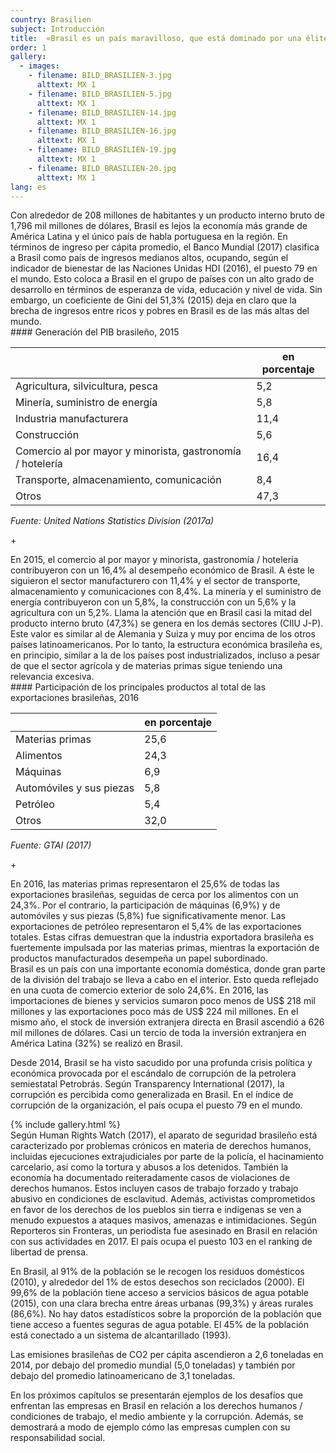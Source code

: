 ```yaml
---
country: Brasilien
subject: Introducción
title:  «Brasil es un país maravilloso, que está dominado por una élite corrupta»
order: 1
gallery:
  - images:
    - filename: BILD_BRASILIEN-3.jpg
      alttext: MX 1
    - filename: BILD_BRASILIEN-5.jpg
      alttext: MX 1
    - filename: BILD_BRASILIEN-14.jpg
      alttext: MX 1
    - filename: BILD_BRASILIEN-16.jpg
      alttext: MX 1
    - filename: BILD_BRASILIEN-19.jpg
      alttext: MX 1
    - filename: BILD_BRASILIEN-20.jpg
      alttext: MX 1
lang: es
---
```

<!-- Text mit Sidestory rechts -->
<div class="has-sidestories-right grid" markdown="1">

<div class="content" markdown="1">
Con alrededor de 208 millones de habitantes y un producto interno bruto de 1,796 mil millones de dólares, Brasil es lejos la economía más grande de América Latina y el único país de habla portuguesa en la región. En términos de ingreso per cápita promedio, el Banco Mundial (2017) clasifica a Brasil como país de ingresos medianos altos, ocupando, según el indicador de bienestar de las Naciones Unidas HDI (2016), el puesto 79 en el mundo. Esto coloca a Brasil en el grupo de países con un alto grado de desarrollo en términos de esperanza de vida, educación y nivel de vida. Sin embargo, un coeficiente de Gini del 51,3% (2015) deja en claro que la brecha de ingresos entre ricos y pobres en Brasil es de las más altas del mundo.
</div>

<div class="sidestory sidestory-right" markdown="1">
#### Generación del PIB brasileño, 2015

 &nbsp; | en porcentaje
 --- | ---
 Agricultura, silvicultura, pesca | 5,2
 Minería, suministro de energía | 5,8
 Industria manufacturera | 11,4
 Construcción | 5,6
 Comercio al por mayor y minorista, gastronomía / hotelería | 16,4
 Transporte, almacenamiento, comunicación | 8,4
 Otros | 47,3

_Fuente: United Nations Statistics Division (2017a)_
<p class="sidestory-toggle"><span>+</span></p>
</div>

<div class="overlay sidestory-right-content content">
<div class="ss-content" markdown="1">
En 2015, el comercio al por mayor y minorista, gastronomía / hotelería contribuyeron con un 16,4% al desempeño económico de Brasil. A éste le siguieron el sector manufacturero con 11,4% y el sector de transporte, almacenamiento y comunicaciones con 8,4%. La minería y el suministro de energía contribuyeron con un 5,8%, la construcción con un 5,6% y la agricultura con un 5,2%. Llama la atención que en Brasil casi la mitad del producto interno bruto (47,3%) se genera en los demás sectores (CIIU J-P). Este valor es similar al de Alemania y Suiza y muy por encima de los otros países latinoamericanos. Por lo tanto, la estructura económica brasileña es, en principio, similar a la de los países post industrializados, incluso a pesar de que el sector agrícola y de materias primas sigue teniendo una relevancia excesiva.
</div>
</div>

</div>


<!-- Text mit Sidestory links -->
<div class="has-sidestories-left grid" markdown="1">

<div class="sidestory sidestory-left" markdown="1">
#### Participación de los principales productos al total de las exportaciones brasileñas, 2016

 &nbsp; | en porcentaje
--- | ---
Materias primas | 25,6
Alimentos | 24,3
Máquinas | 6,9
Automóviles y sus piezas | 5,8
Petróleo | 5,4
Otros | 32,0

_Fuente: GTAI (2017)_

<p class="sidestory-toggle"><span>+</span></p>
</div>

<div class="overlay sidestory-left-content content">
<div class="ss-content" markdown="1">
En 2016, las materias primas representaron el 25,6% de todas las exportaciones brasileñas, seguidas de cerca por los alimentos con un 24,3%. Por el contrario, la participación de máquinas (6,9%) y de automóviles y sus piezas (5,8%) fue significativamente menor. Las exportaciones de petróleo representaron el 5,4% de las exportaciones totales. Estas cifras demuestran que la industria exportadora brasileña es fuertemente impulsada por las materias primas, mientras la exportación de productos manufacturados desempeña un papel subordinado.
</div>
</div>

<div class="content" markdown="1">
Brasil es un país con una importante economía doméstica, donde gran parte de la división del trabajo se lleva a cabo en el interior. Esto queda reflejado en una cuota de comercio exterior de solo 24,6%. En 2016, las importaciones de bienes y servicios sumaron poco menos de US$ 218 mil millones y las exportaciones poco más de US$ 224 mil millones. En el mismo año, el stock de inversión extranjera directa en Brasil ascendió a 626 mil millones de dólares. Casi un tercio de toda la inversión extranjera en América Latina (32%) se realizó en Brasil.

Desde 2014, Brasil se ha visto sacudido por una profunda crisis política y económica provocada por el escándalo de corrupción de la petrolera semiestatal Petrobrás. Según Transparency International (2017), la corrupción es percibida como generalizada en Brasil. En el índice de corrupción de la organización, el país ocupa el puesto 79 en el mundo.
</div>

</div>


<div class="media-wrapper">
{% include gallery.html %}
</div>

<div class="content" markdown="1">
Según Human Rights Watch (2017), el aparato de seguridad brasileño está caracterizado por problemas crónicos en materia de derechos humanos, incluidas ejecuciones extrajudiciales por parte de la policía, el hacinamiento carcelario, así como la tortura y abusos a los detenidos. También la economía ha documentado reiteradamente casos de violaciones de derechos humanos. Estos incluyen casos de trabajo forzado y trabajo abusivo en condiciones de esclavitud. Además, activistas comprometidos en favor de los derechos de los pueblos sin tierra e indígenas se ven a menudo expuestos a ataques masivos, amenazas e intimidaciones. Según Reporteros sin Fronteras, un periodista fue asesinado en Brasil en relación con sus actividades en 2017. El país ocupa el puesto 103 en el ranking de libertad de prensa.

En Brasil, al 91% de la población se le recogen los residuos domésticos (2010), y alrededor del 1% de estos desechos son reciclados (2000). El 99,6% de la población tiene acceso a servicios básicos de agua potable (2015), con una clara brecha entre áreas urbanas (99,3%) y áreas rurales (86,6%). No hay datos estadísticos sobre la proporción de la población que tiene acceso a fuentes seguras de agua potable. El 45% de la población está conectado a un sistema de alcantarillado (1993).

Las emisiones brasileñas de CO2 per cápita ascendieron a 2,6 toneladas en 2014, por debajo del promedio mundial (5,0 toneladas) y también por debajo del promedio latinoamericano de 3,1 toneladas.

En los próximos capítulos se presentarán ejemplos de los desafíos que enfrentan las empresas en Brasil en relación a los derechos humanos / condiciones de trabajo, el medio ambiente y la corrupción. Además, se demostrará a modo de ejemplo cómo las empresas cumplen con su responsabilidad social.
</div>
